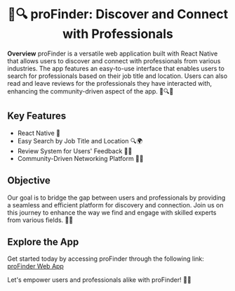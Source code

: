 <div align="center">

# 📱🔍 proFinder: Discover and Connect with Professionals

</div>

**Overview**
proFinder is a versatile web application built with React Native that allows users to discover and connect with professionals from various industries. The app features an easy-to-use interface that enables users to search for professionals based on their job title and location. Users can also read and leave reviews for the professionals they have interacted with, enhancing the community-driven aspect of the app. 📱🔍👥

## **Key Features**
- React Native 🚀
- Easy Search by Job Title and Location 🔍🌍
- Review System for Users' Feedback 📝🌟
- Community-Driven Networking Platform 👥🌐

## **Objective**
Our goal is to bridge the gap between users and professionals by providing a seamless and efficient platform for discovery and connection. Join us on this journey to enhance the way we find and engage with skilled experts from various fields. 🤝🌈

## **Explore the App**
Get started today by accessing proFinder through the following link: [proFinder Web App](https://reacthosting-93e1d.web.app/)

Let's empower users and professionals alike with proFinder! 🚀📱


